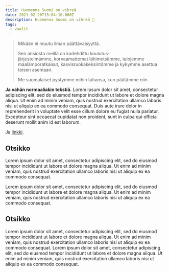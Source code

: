 ```yaml
---
title: Huomenna Suomi on vihreä
date: 2021-02-20T15:04:10.000Z
description: Huomenna Suomi on vihreä 💚
tags:
  - vaalit
---
```



> Mikään ei muutu ilman päättäväisyyttä.
>
> Sen ansiosta meillä on kadehdittu koulutus- järjestelmämme, korvaamattomat lähimetsämme, talojemme maalämpöratkaisut, kasvisruokakeksintömme ja kykymme asettua toisen asemaan.
>
> Me suomalaiset pystymme mihin tahansa, kun päätämme niin.

**Ja vähän normaaliakin tekstiä.** Lorem ipsum dolor sit amet, consectetur adipiscing elit, sed do eiusmod tempor incididunt ut labore et dolore magna aliqua. Ut enim ad minim veniam, quis nostrud exercitation ullamco laboris nisi ut aliquip ex ea commodo consequat. Duis aute irure dolor in reprehenderit in voluptate velit esse cillum dolore eu fugiat nulla pariatur. Excepteur sint occaecat cupidatat non proident, sunt in culpa qui officia deserunt mollit anim id est laborum.

Ja [linkki](http://www.vihreat.fi).

## Otsikko

Lorem ipsum dolor sit amet, consectetur adipiscing elit, sed do eiusmod tempor incididunt ut labore et dolore magna aliqua. Ut enim ad minim veniam, quis nostrud exercitation ullamco laboris nisi ut aliquip ex ea commodo consequat.

Lorem ipsum dolor sit amet, consectetur adipiscing elit, sed do eiusmod tempor incididunt ut labore et dolore magna aliqua. Ut enim ad minim veniam, quis nostrud exercitation ullamco laboris nisi ut aliquip ex ea commodo consequat.

## Otsikko

Lorem ipsum dolor sit amet, consectetur adipiscing elit, sed do eiusmod tempor incididunt ut labore et dolore magna aliqua. Ut enim ad minim veniam, quis nostrud exercitation ullamco laboris nisi ut aliquip ex ea commodo consequat. Lorem ipsum dolor sit amet, consectetur adipiscing elit, sed do eiusmod tempor incididunt ut labore et dolore magna aliqua. Ut enim ad minim veniam, quis nostrud exercitation ullamco laboris nisi ut aliquip ex ea commodo consequat.
